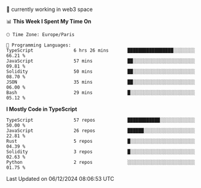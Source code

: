 🔭 currently working in web3 space

<!--START_SECTION:waka-->
📊 **This Week I Spent My Time On** 

```text
🕑︎ Time Zone: Europe/Paris

💬 Programming Languages: 
TypeScript               6 hrs 26 mins       █████████████████░░░░░░░░   66.21 % 
JavaScript               57 mins             ██░░░░░░░░░░░░░░░░░░░░░░░   09.81 % 
Solidity                 50 mins             ██░░░░░░░░░░░░░░░░░░░░░░░   08.70 % 
JSON                     35 mins             ██░░░░░░░░░░░░░░░░░░░░░░░   06.00 % 
Bash                     29 mins             █░░░░░░░░░░░░░░░░░░░░░░░░   05.12 % 
```

**I Mostly Code in TypeScript** 

```text
TypeScript               57 repos            ████████████░░░░░░░░░░░░░   50.00 % 
JavaScript               26 repos            ██████░░░░░░░░░░░░░░░░░░░   22.81 % 
Rust                     5 repos             █░░░░░░░░░░░░░░░░░░░░░░░░   04.39 % 
Solidity                 3 repos             █░░░░░░░░░░░░░░░░░░░░░░░░   02.63 % 
Python                   2 repos             ░░░░░░░░░░░░░░░░░░░░░░░░░   01.75 % 
```




 Last Updated on 06/12/2024 08:06:53 UTC
<!--END_SECTION:waka-->
